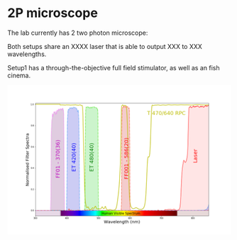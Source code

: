 # 2P microscope

The lab currently has 2 two photon microscope:

Both setups share an XXXX laser that is able to output XXX to XXX wavelengths.

Setup1 has a through-the-objective full field stimulator, as well as an fish cinema.

![Dichroic_Filter](media/setup1_filters_n_dichroics/Dichroic_Filter.png)
